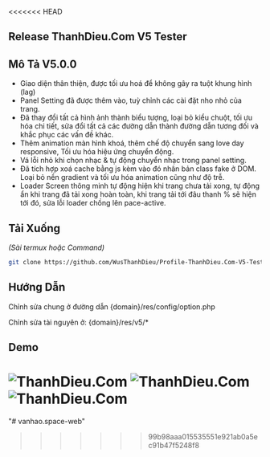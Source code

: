 <<<<<<< HEAD
## Release ThanhDieu.Com V5 Tester

## Mô Tả V5.0.0

* Giao diện thân thiện, được tối ưu hoá để không gây ra tuột khung hình (lag)
* Panel Setting đã được thêm vào, tuỳ chỉnh các cài đặt nho nhỏ của trang.
* Đã thay đổi tất cả hình ảnh thành biểu tượng, loại bỏ kiểu chuột, tối ưu hóa chi tiết, sửa đổi tất cả các đường dẫn thành đường dẫn tương đối và khắc phục các vấn đề khác.
* Thêm animation màn hình khoá, thêm chế độ chuyển sang love day responsive, Tối ưu hóa hiệu ứng chuyển động.
* Vá lỗi nhỏ khi chọn nhạc & tự động chuyển nhạc trong panel setting.
* Đã tích hợp xoá cache bằng js kèm vào đó nhân bản class fake ở DOM. Loại bỏ nền gradient và tối ưu hóa animation cũng như độ trễ.
* Loader Screen thông minh tự động hiện khi trang chưa tải xong, tự động ẩn khi trang đã tải xong hoàn toàn, khi trang tải tới đâu thanh % sẽ hiện tới đó, sửa lỗi loader chồng lên pace-active.


## Tải Xuống

_(Sài termux hoặc Command)_

```sh
git clone https://github.com/WusThanhDieu/Profile-ThanhDieu.Com-V5-Tester.git
```

## Hướng Dẫn

Chỉnh sửa chung ở đường dẫn {domain}/res/config/option.php

Chỉnh sửa tài nguyên ở: {domain}/res/v5/*

## Demo
![ThanhDieu.Com](https://i.imgur.com/urmLd6H.png)
![ThanhDieu.Com](https://i.imgur.com/tOWfTBQ.png)
![ThanhDieu.Com](https://i.imgur.com/jjvyIvG.png)
=======
"# vanhao.space-web" 
>>>>>>> 99b98aaa015535551e921ab0a5ec91b47f5248f8
